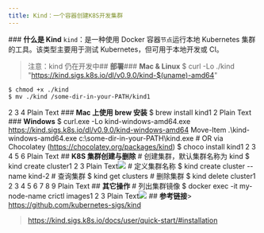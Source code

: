 ```yaml
---
title: Kind：一个容器创建K8S开发集群
---
```


<a name="mu3Qn"></a>#<a name="bP4hc"></a>## **什么是 Kind**
`kind`：是一种使用 Docker 容器`节点`运行本地 Kubernetes 集群的工具。该类型主要用于测试 Kubernetes，但可用于本地开发或 CI。

> 注意：kind 仍在开发中<a name="03Vz0"></a>## **部署**<a name="bXn0z"></a>### **Mac & Linux** $ curl -Lo ./kind "https://kind.sigs.k8s.io/dl/v0.9.0/kind-$(uname)-amd64"

    $ chmod +x ./kind
    $ mv ./kind /some-dir-in-your-PATH/kind1

2
3
4
Plain Text
<a name="gH2WM"></a>### **Mac 上使用 brew 安装** $ brew install kind1
2
Plain Text
<a name="B3LaB"></a>### **Windows** $ curl.exe -Lo kind-windows-amd64.exe https://kind.sigs.k8s.io/dl/v0.9.0/kind-windows-amd64
Move-Item .\kind-windows-amd64.exe c:\some-dir-in-your-PATH\kind.exe # OR via Chocolatey (https://chocolatey.org/packages/kind)
$ choco install kind1
2
3
4
5
6
Plain Text
<a name="M1Npv"></a>## **K8S 集群创建与删除** # 创建集群，默认集群名称为 kind
$ kind create cluster1
2
3
Plain Text![](https://notes-learning.oss-cn-beijing.aliyuncs.com/sog8v3/1616120539030-1a544e75-7263-4229-8daa-01fc2037dd7c.png) # 定义集群名称
$ kind create cluster --name kind-2 # 查询集群
$ kind get clusters # 删除集群
$ kind delete cluster1
2
3
4
5
6
7
8
9
Plain Text
<a name="MMJR6"></a>## **其它操作** # 列出集群镜像
$ docker exec -it my-node-name crictl images1
2
3
Plain Text![](https://notes-learning.oss-cn-beijing.aliyuncs.com/sog8v3/1616120538989-43863854-bbb8-4205-b2ac-8f73b48d3aac.jpeg)
<a name="A6Iyi"></a>## **参考链接**> <https://github.com/kubernetes-sigs/kind>

> <https://kind.sigs.k8s.io/docs/user/quick-start/#installation>

